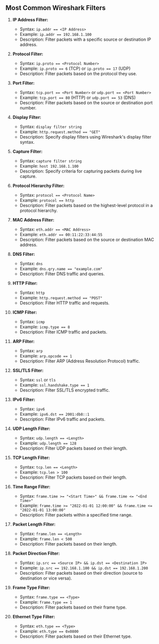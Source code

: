 ## Most Common Wireshark Filters

1. **IP Address Filter:**
   - Syntax: `ip.addr == <IP Address>`
   - Example: `ip.addr == 192.168.1.100`
   - Description: Filter packets with a specific source or destination IP address.

2. **Protocol Filter:**
   - Syntax: `ip.proto == <Protocol Number>`
   - Example: `ip.proto == 6` (TCP) or `ip.proto == 17` (UDP)
   - Description: Filter packets based on the protocol they use.

3. **Port Filter:**
   - Syntax: `tcp.port == <Port Number>` or `udp.port == <Port Number>`
   - Example: `tcp.port == 80` (HTTP) or `udp.port == 53` (DNS)
   - Description: Filter packets based on the source or destination port number.

4. **Display Filter:**
   - Syntax: `display filter string`
   - Example: `http.request.method == "GET"`
   - Description: Specify display filters using Wireshark's display filter syntax.

5. **Capture Filter:**
   - Syntax: `capture filter string`
   - Example: `host 192.168.1.100`
   - Description: Specify criteria for capturing packets during live capture.

6. **Protocol Hierarchy Filter:**
   - Syntax: `protocol == <Protocol Name>`
   - Example: `protocol == http`
   - Description: Filter packets based on the highest-level protocol in a protocol hierarchy.

7. **MAC Address Filter:**
   - Syntax: `eth.addr == <MAC Address>`
   - Example: `eth.addr == 00:11:22:33:44:55`
   - Description: Filter packets based on the source or destination MAC address.

8. **DNS Filter:**
   - Syntax: `dns`
   - Example: `dns.qry.name == "example.com"`
   - Description: Filter DNS traffic and queries.

9. **HTTP Filter:**
   - Syntax: `http`
   - Example: `http.request.method == "POST"`
   - Description: Filter HTTP traffic and requests.

10. **ICMP Filter:**
    - Syntax: `icmp`
    - Example: `icmp.type == 8`
    - Description: Filter ICMP traffic and packets.

11. **ARP Filter:**
    - Syntax: `arp`
    - Example: `arp.opcode == 1`
    - Description: Filter ARP (Address Resolution Protocol) traffic.

12. **SSL/TLS Filter:**
    - Syntax: `ssl` or `tls`
    - Example: `ssl.handshake.type == 1`
    - Description: Filter SSL/TLS encrypted traffic.

13. **IPv6 Filter:**
    - Syntax: `ipv6`
    - Example: `ipv6.dst == 2001:db8::1`
    - Description: Filter IPv6 traffic and packets.

14. **UDP Length Filter:**
    - Syntax: `udp.length == <Length>`
    - Example: `udp.length == 128`
    - Description: Filter UDP packets based on their length.

15. **TCP Length Filter:**
    - Syntax: `tcp.len == <Length>`
    - Example: `tcp.len > 100`
    - Description: Filter TCP packets based on their length.

16. **Time Range Filter:**
    - Syntax: `frame.time >= "<Start Time>" && frame.time <= "<End Time>"`
    - Example: `frame.time >= "2022-01-01 12:00:00" && frame.time <= "2022-01-01 13:00:00"`
    - Description: Filter packets within a specified time range.

17. **Packet Length Filter:**
    - Syntax: `frame.len == <Length>`
    - Example: `frame.len < 500`
    - Description: Filter packets based on their length.

18. **Packet Direction Filter:**
    - Syntax: `ip.src == <Source IP> && ip.dst == <Destination IP>`
    - Example: `ip.src == 192.168.1.100 && ip.dst == 192.168.1.200`
    - Description: Filter packets based on their direction (source to destination or vice versa).

19. **Frame Type Filter:**
    - Syntax: `frame.type == <Type>`
    - Example: `frame.type == 1`
    - Description: Filter packets based on their frame type.

20. **Ethernet Type Filter:**
    - Syntax: `eth.type == <Type>`
    - Example: `eth.type == 0x0800`
    - Description: Filter packets based on their Ethernet type.
